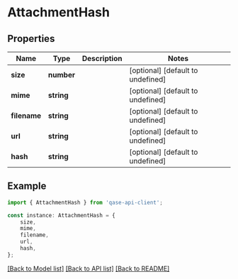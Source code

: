 # AttachmentHash


## Properties

Name | Type | Description | Notes
------------ | ------------- | ------------- | -------------
**size** | **number** |  | [optional] [default to undefined]
**mime** | **string** |  | [optional] [default to undefined]
**filename** | **string** |  | [optional] [default to undefined]
**url** | **string** |  | [optional] [default to undefined]
**hash** | **string** |  | [optional] [default to undefined]

## Example

```typescript
import { AttachmentHash } from 'qase-api-client';

const instance: AttachmentHash = {
    size,
    mime,
    filename,
    url,
    hash,
};
```

[[Back to Model list]](../README.md#documentation-for-models) [[Back to API list]](../README.md#documentation-for-api-endpoints) [[Back to README]](../README.md)
